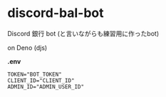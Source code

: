 # discord-bal-bot

Discord 銀行 bot (と言いながらも練習用に作ったbot)

on Deno (djs)

**.env**

```
TOKEN="BOT_TOKEN"
CLIENT_ID="CLIENT_ID"
ADMIN_ID="ADMIN_USER_ID"
```
